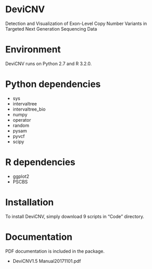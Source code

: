 # DeviCNV
Detection and Visualization of Exon-Level Copy Number Variants in Targeted Next Generation Sequencing Data

# Environment 
DeviCNV runs on Python 2.7 and R 3.2.0.

# Python dependencies
- sys
- intervaltree
- intervaltree_bio
- numpy
- operator
- random
- pysam
- pyvcf
- scipy

# R dependencies
- ggplot2
- PSCBS

# Installation
To install DeviCNV, simply download 9 scripts in “Code” directory.

# Documentation
 PDF documentation is included in the package. 
 - DeviCNV1.5 Manual20171101.pdf


